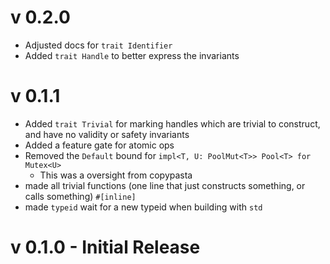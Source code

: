 # v 0.2.0

* Adjusted docs for `trait Identifier`
* Added `trait Handle` to better express the invariants

# v 0.1.1

* Added `trait Trivial` for marking handles which are trivial to construct, and have no validity or safety invariants
* Added a feature gate for atomic ops
* Removed the `Default` bound for `impl<T, U: PoolMut<T>> Pool<T> for Mutex<U>`
  * This was a oversight from copypasta
* made all trivial functions (one line that just constructs something, or calls something) `#[inline]`
* made `typeid` wait for a new typeid when building with `std`

# v 0.1.0 - Initial Release
